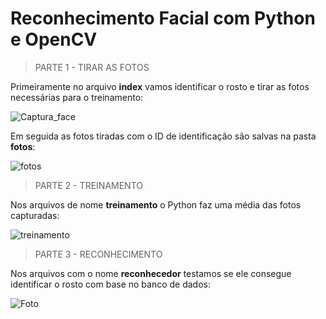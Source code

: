 # Reconhecimento Facial com Python e OpenCV 

> PARTE 1 - TIRAR AS FOTOS

Primeiramente no arquivo **index** vamos identificar o rosto e tirar as fotos necessárias para o treinamento:

![Captura_face](https://user-images.githubusercontent.com/124642141/234393905-a334a95b-38b5-4bba-8475-bd234731ef7a.PNG)

Em seguida as fotos tiradas com o ID de identificação são salvas na pasta **fotos**:

![fotos](https://user-images.githubusercontent.com/124642141/234396641-3df993c2-8439-431c-b01e-c487c5204fe4.PNG)

> PARTE 2 - TREINAMENTO

Nos arquivos de nome **treinamento** o Python faz uma média das fotos capturadas:

![treinamento](https://user-images.githubusercontent.com/124642141/234397368-b48ebc20-3faf-4754-95a8-07117176f799.PNG)

> PARTE 3 - RECONHECIMENTO

Nos arquivos com o nome **reconhecedor** testamos se ele consegue identificar o rosto com base no banco de dados:

![Foto](https://user-images.githubusercontent.com/124642141/234397780-83be1e86-05a9-445a-b823-f625e79322b6.PNG)
